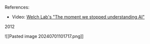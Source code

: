 References:
- Video: [Welch Lab's "The moment we stopped understanding AI"](https://www.youtube.com/watch?v=UZDiGooFs54&list=WL&index=1)

2012

![[Pasted image 20240701101717.png]]

